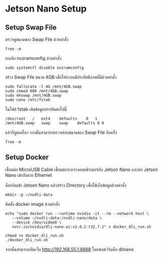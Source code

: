 # Jetson Nano Setup

## Setup Swap File
ตรวจดูขนาดของ Swap File ด้วยคำสั่ง 
```
free -m
```

ยกเลิก nvzramconfig ด้วยคำสั่ง
```
sudo systemctl disable nvzramconfig
```

สร้าง Swap File ขนาด 4GB เพื่อให้ระบบมีประสิทธิภาพที่ดีด้วยคำสั่ง
```
sudo fallocate -l 4G /mnt/4GB.swap
sudo chmod 600 /mnt/4GB.swap
sudo mkswap /mnt/4GB.swap
sudo nano /etc/fstab
```

ในไฟล์ fstab เติมข้อมูลบรรทัดต่อไปนี้
```
/dev/root   /   ext4    defaults    0   1
/mnt/4GB.swap   swap    swap    defaults 0 0
```

แล้วรีบูตเครื่อง จากนั้นสามารถตรวจสอบขนาดของ Swap File อีกครั้ง
```
free -m
```

## Setup Docker
เชื่อมต่อ MicroUSB Cable เชื่อมต่อระหว่างคอมพิวเตอร์กับ Jetson Nano และต่อ Jetson Nano เข้ากับสาย Ethernet

ล็อกอินเข้า Jetson Nano แล้วสร้าง Directory เพื่อใช้เก็บข้อมูลด้วยคำสั่ง
```
mkdir -p ~/nvdli-data
```

ติดตั้ง docker image ด้วยคำสั่ง
```
echo "sudo docker run --runtime nvidia -it --rm --network host \
   --volume ~/nvdli-data:/nvdli-nano/data \
   --device /dev/video0 \
   nvcr.io/nvidia/dli-nano-ai:v2.0.2-r32.7.1" > docker_dli_run.sh

chmod +x docker_dli_run.sh
./docker_dli_run.sh
```

จากนั้นสามารถเปิดเว็บ http://192.168.55.1:8888 โดยพาสเวิร์ดคือ dlinano
